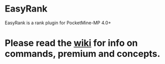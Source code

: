 # EasyRank
EasyRank is a rank plugin for PocketMine-MP 4.0+
# Please read the [wiki](https://github.com/Valea-Network/EasyRank/wiki) for info on commands, premium and concepts.
